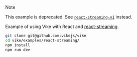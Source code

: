 > [!NOTE]
> This example is deprecated. See [`react-streaming-v1`](../react-streaming-v1/) instead.

Example of using Vike with React and [react-streaming](https://github.com/brillout/react-streaming).

```bash
git clone git@github.com:vikejs/vike
cd vike/examples/react-streaming/
npm install
npm run dev
```
